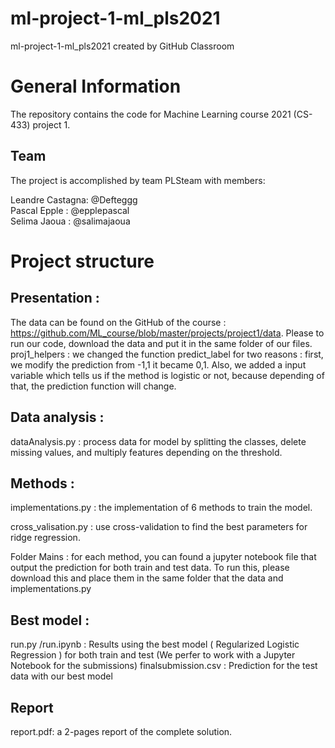 # ml-project-1-ml_pls2021
ml-project-1-ml_pls2021 created by GitHub Classroom
# General Information
The repository contains the code for Machine Learning course 2021 (CS-433) project 1.
## Team
The project is accomplished by team PLSteam with members: 

Leandre Castagna: @Defteggg \
Pascal  Epple   : @epplepascal \
Selima  Jaoua   : @salimajaoua


# Project structure
## Presentation : 
The data can be found on the GitHub of the course : https://github.com/ML_course/blob/master/projects/project1/data. Please to run our code, download the data and put it in the same folder of our files. \
proj1_helpers : we changed the function predict_label for two reasons : first, we modify the prediction from  -1,1 it became 0,1. Also, we added a input variable which tells us if the method is logistic or not, because depending of that, the prediction function will change. 
## Data analysis : 
dataAnalysis.py : process data for model by splitting the classes, delete missing values, and multiply features depending on the threshold. 
## Methods : 
implementations.py  : the implementation of 6 methods to train the model. 

cross_valisation.py : use cross-validation to find the best parameters for ridge regression. 

Folder Mains        : for each method, you can found a jupyter notebook file that output the prediction for both train and test data. To run this, please download this and place them in the same folder that the data and implementations.py
## Best model : 
run.py /run.ipynb  : Results using the best model ( Regularized Logistic Regression ) for both train and test (We perfer to work with a Jupyter Notebook for the submissions)
finalsubmission.csv : Prediction for the test data with our best model

## Report
report.pdf: a 2-pages report of the complete solution.
